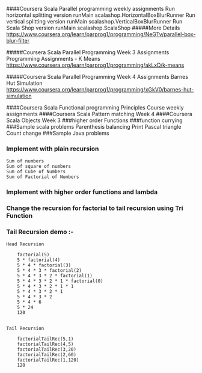 ####Coursera Scala Parallel programming weekly assignments
    Run horizontal splitting version runMain scalashop.HorizontalBoxBlurRunner
    Run vertical splitting version runMain scalashop.VerticalBoxBlurRunner
    Run Scala Shop version runMain scalashop.ScalaShop
#####More Details
    https://www.coursera.org/learn/parprog1/programming/NeGTv/parallel-box-blur-filter

#####Coursera Scala Parallel Programming Week 3 Assignments
    Programming Assignments - K Means
    https://www.coursera.org/learn/parprog1/programming/akLxD/k-means
    
#####Coursera Scala Parallel Programming Week 4 Assignments
    Barnes Hut Simulation
    https://www.coursera.org/learn/parprog1/programming/xGkV0/barnes-hut-simulation
    
    
####Coursera Scala Functional programming Principles Course weekly assignments
####Coursera Scala Pattern matching Week 4
####Coursera Scala Objects Week 3
###higher order Functions
###function currying
###Sample scala problems
    Parenthesis balancing
    Print Pascal triangle
    Count change
###Sample Java problems

### Implement with plain recursion
    Sum of numbers
    Sum of square of numbers
    Sum of Cube of Numbers
    Sum of Factorial of Numbers
        
### Implement with higher order functions and lambda
### Change the recursion for factorial to tail recursion using Tri Function  
### Tail Recursion demo :-      

	Head Recursion 

		factorial(5)
		5 * factorial(4)
		5 * 4 * factorial(3)
		5 * 4 * 3 * factorial(2)
		5 * 4 * 3 * 2 * factorial(1)
		5 * 4 * 3 * 2 * 1 * factorial(0)
		5 * 4 * 3 * 2 * 1 * 1
		5 * 4 * 3 * 2 * 1
		5 * 4 * 3 * 2
		5 * 4 * 6
		5 * 24
		120


	Tail Recursion 

		factorialTailRec(5,1)
		factorialTailRec(4,5)
		factorialTailRec(3,20)
		factorialTailRec(2,60)
		factorialTailRec(1,120)
		120